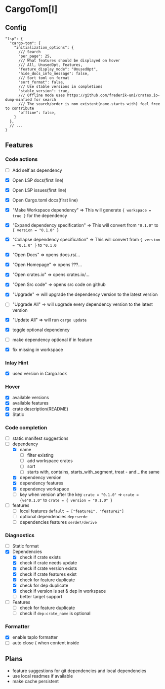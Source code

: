 # CargoTom[l]
## Config
```jsonc
"lsp": {
  "cargo-tom": {
    "initialization_options": {
      /// Search
      "per_page": 25,
      /// What features should be displayed on hover
      /// All, UnusedOpt, Features,
      "feature_display_mode": "UnusedOpt",
      "hide_docs_info_message": false,
      /// Sort toml on format
      "sort_format": false,
      /// Use stable versions in completions
      "stable_version": true,
      /// Offline mode uses https://github.com/frederik-uni/crates.io-dump-minfied for search
      /// The search/order is non existent(name.starts_with) feel free to contribute
      "offline": false,
    }
  },
  // ...
}
```
## Features
### Code actions
- [ ] Add self as dependency
- [x] Open LSP docs(first line)
- [x] Open LSP issues(first line)
- [x] Open Cargo.toml docs(first line)
- [x] "Make Workspace dependency" => This will generate `{ workspace = true }` for the dependency
- [x] "Expand dependency specification" => This will convert from `"0.1.0"` to `{ version = "0.1.0" }`
- [x] "Collapse dependency specification" => This will convert from `{ version = "0.1.0" }` to `"0.1.0`
- [x] "Open Docs" => opens docs.rs/...
- [x] "Open Homepage" => opens ???...
- [x] "Open crates.io" => opens crates.io/...
- [x] "Open Src code" => opens src code on github
- [x] "Upgrade" => will upgrade the dependency version to the latest version
- [ ] "Upgrade All" => will upgrade every dependency version to the latest version
- [x] "Update All" => will run `cargo update`
- [x] toggle optional dependency
- [ ] make dependency optional if in feature
- [x] fix missing in workspace


### Inlay Hint
- [x] used version in Cargo.lock

### Hover
- [x] available versions
- [x] available features
- [x] crate description(README)
- [x] Static

### Code completion
- [ ] static manifest suggestions
- [ ] dependency
  - [x] name
    - [ ] filter existing
    - [ ] add workspace crates
    - [ ] sort
    - [ ] starts with, contains, starts_with_segment, treat - and _ the same
  - [x] dependency version
  - [x] dependency features
  - [x] dependency workspace
  - [ ] key when version after the key `crate = "0.1.0"` => `crate = {ve"0.1.0"` to `crate = { version = "0.1.0" }`
- [ ] features
  - [ ] local features `default = ["feature1", "feature2"]`
  - [ ] optional dependencies `dep:serde`
  - [ ] dependencies features `serde?/derive`

### Diagnostics
- [ ] Static format
- [x] Dependencies
  - [x] check if crate exists
  - [x] check if crate needs update
  - [x] check if crate version exists
  - [x] check if crate features exist
  - [x] check for feature duplicate
  - [x] check for dep duplicate
  - [x] check if version is set & dep in workspace
  - [ ] better target support
- [ ] Features
  - [ ] check for feature duplicate
  - [ ] check if `dep:crate_name` is optional

### Formatter
- [x] enable taplo formatter
- [ ] auto close { when content inside

## Plans
- feature suggestions for git dependencies and local dependencies
- use local readmes if available
- make cache persistent

